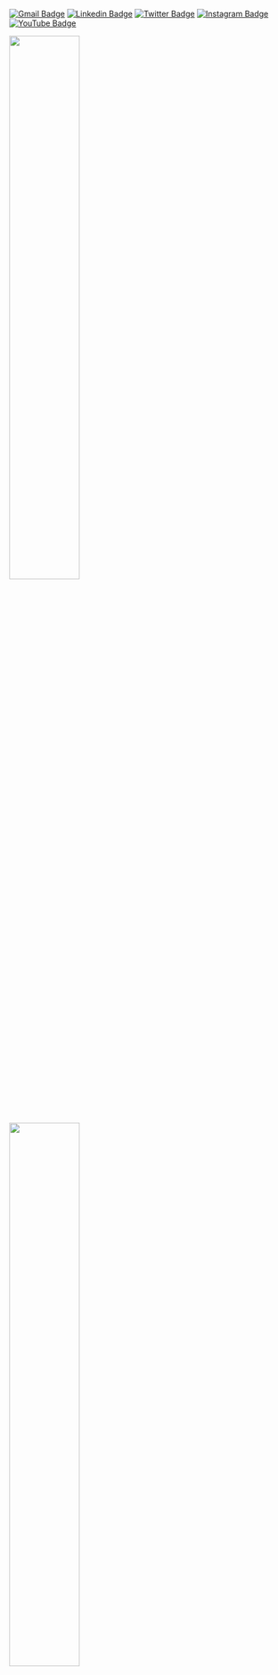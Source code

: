 [![Gmail Badge](https://img.shields.io/badge/-mano.afonso93@gmail.com-DB4437?style=flat-square&logo=Gmail&logoColor=white&link=mailto:mano.afonso93@gmail.com)](mailto:mano.afonso93@gmail.com)
[![Linkedin Badge](https://img.shields.io/badge/-Manoel_Afonso-0e76a8?style=flat-square&logo=Linkedin&logoColor=white&link=https://www.linkedin.com/in/manoel-afonso-14496835/)](https://www.linkedin.com/in/manoel-afonso-14496835/)
[![Twitter Badge](https://img.shields.io/badge/-@realAfonso-1DA1F2?style=flat-square&logo=Twitter&logoColor=white&link=https://www.twitter.com/realAfonso/)](https://www.twitter.com/realAfonso/)
[![Instagram Badge](https://img.shields.io/badge/-@realAfonso-833AB4?style=flat-square&logo=Instagram&logoColor=white&link=https://www.instagram.com/realAfonso/)](https://www.instagram.com/realAfonso/)
[![YouTube Badge](https://img.shields.io/badge/-Manoel_Afonso-FF0000?style=flat-square&logo=YouTube&logoColor=white&link=https://www.youtube.com/channel/UCsG0mu1GuL_ZhaBfrbTyxcQ)](https://www.youtube.com/channel/UCsG0mu1GuL_ZhaBfrbTyxcQ)

<div float='left'>
    <img height="50%" width="50%" src ="https://github-readme-stats.vercel.app/api?username=aveek-saha&show_icons=true&count_private=true&theme=darcula&hide_border=true&hide=issues,contribs&bg_color=00000000">
</div>
<div float='left'>
  <img height="50%" width="50%" src ="https://github-readme-stats.vercel.app/api/top-langs/?username=aveek-saha&layout=compact&hide_border=true&theme=darcula&bg_color=00000000&langs_count=6&hide=jupyter%20notebook,tex,css,php">
</div>


**Aveek-Saha/aveek-saha** is a ✨ _special_ ✨ repository because its `README.md` (this file) appears on your GitHub profile.

Here are some ideas to get you started:

- 🔭 I’m currently working on ...
- 🌱 I’m currently learning ...
- 👯 I’m looking to collaborate on ...
- 🤔 I’m looking for help with ...
- 💬 Ask me about ...
- 📫 How to reach me: ...
- 😄 Pronouns: ...
- ⚡ Fun fact: ...

